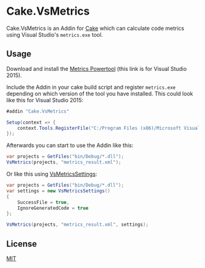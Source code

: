 # Cake.VsMetrics

Cake.VsMetrics is an Addin for [Cake](http://cakebuild.net/) which can calculate code metrics using Visual Studio's `metrics.exe` tool.

## Usage

Download and install the [Metrics Powertool](https://www.microsoft.com/en-us/download/details.aspx?id=48213) (this link is for Visual Studio 2015).

Include the Addin in your cake build script and register `metrics.exe` depending on which version of the tool you have installed. This could look like this for Visual Studio 2015:

```csharp
#addin "Cake.VsMetrics"

Setup(context => {
    context.Tools.RegisterFile("C:/Program Files (x86)/Microsoft Visual Studio 14.0/Team Tools/Static Analysis Tools/FxCop/metrics.exe");
});
```

Afterwards you can start to use the Addin like this:

```csharp
var projects = GetFiles("bin/Debug/*.dll");
VsMetrics(projects, "metrics_result.xml");
```

Or like this using [VsMetricsSettings](https://github.com/cake-contrib/Cake.VsMetrics/blob/master/Source/Cake.VsMetrics/VsMetricsSettings.cs):

```csharp
var projects = GetFiles("bin/Debug/*.dll");
var settings = new VsMetricsSettings()
{
    SuccessFile = true,
    IgnoreGeneratedCode = true
};

VsMetrics(projects, "metrics_result.xml", settings);
```

## License

[MIT](http://opensource.org/licenses/MIT)
